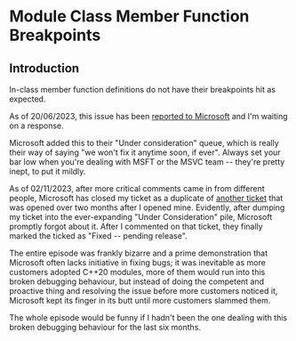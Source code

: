 # Module Class Member Function Breakpoints

## Introduction

In-class member function definitions do not have their breakpoints hit as expected.

As of 20/06/2023, this issue has been [reported to Microsoft](https://developercommunity.visualstudio.com/t/Debug-breakpoints-are-not-being-hit-in-m/10396206) and I'm waiting on a response.

Microsoft added this to their "Under consideration" queue, which is really their way of saying "we won't fix it anytime soon, if ever". Always set your bar low when you're dealing with MSFT or the MSVC team -- they're pretty inept, to put it mildly.

As of 02/11/2023, after more critical comments came in from different people, Microsoft has closed my ticket as a duplicate of [another ticket](https://developercommunity.visualstudio.com/t/Breakpoints-not-working-for-code-inside-/10449487) that was opened over two months after I opened mine. Evidently, after dumping my ticket into the ever-expanding "Under Consideration" pile, Microsoft promptly forgot about it. After I commented on that ticket, they finally marked the ticked as "Fixed -- pending release".

The entire episode was frankly bizarre and a prime demonstration that Microsoft often lacks initiative in fixing bugs; it was inevitable as more customers adopted C++20 modules, more of them would run into this broken debugging behaviour, but instead of doing the competent and proactive thing and resolving the issue before more customers noticed it, Microsoft kept its finger in its butt until more customers slammed them.

The whole episode would be funny if I hadn't been the one dealing with this broken debugging behaviour for the last six months.
